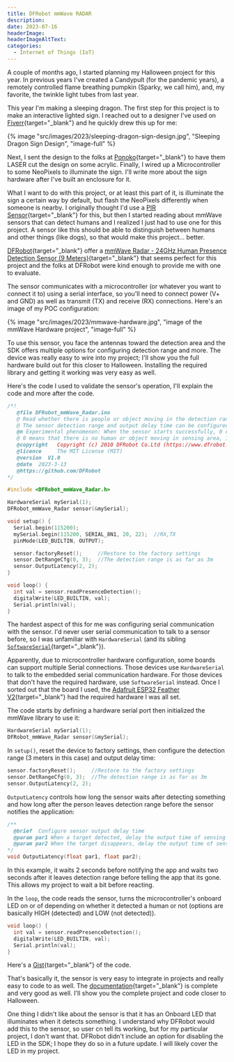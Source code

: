 ```yaml
---
title: DFRobot mmWave RADAR
description: 
date: 2023-07-16
headerImage: 
headerImageAltText: 
categories:
  - Internet of Things (IoT)
---
```


A couple of months ago, I started planning my Halloween project for this year. In previous years I've created a Candypult (for the pandemic years), a remotely controlled flame breathing pumpkin (Sparky, we call him), and, my favorite, the twinkle light tubes from last year.

This year I'm making a sleeping dragon. The first step for this project is to make an interactive lighted sign. I reached out to a designer I've used on [Fiverr](https://www.fiverr.com/andraeus){target="_blank"} and he quickly drew this up for me:

{% image "src/images/2023/sleeping-dragon-sign-design.jpg", "Sleeping Dragon Sign Design", "image-full" %}

Next, I sent the design to the folks at [Ponoko](https://www.ponoko.com/){target="_blank"} to have them LASER cut the design on some acrylic. Finally, I wired up a Microcontroller to some NeoPixels to illuminate the sign.  I'll write more about the sign hardware after I've built an enclosure for it. 

What I want to do with this project, or at least this part of it, is illuminate the sign a certain way by default, but flash the NeoPixels differently when someone is nearby. I originally thought I'd use a [PIR Sensor](https://learn.adafruit.com/pir-passive-infrared-proximity-motion-sensor/how-pirs-work){target="_blank"} for this, but then I started reading about mmWave sensors that can detect humans and I realized I just had to use one for this project. A sensor like this should be able to distinguish between humans and other things (like dogs), so that would make this project... better.

[DFRobot](https://www.dfrobot.com/){target="_blank"} offer a [mmWave Radar - 24GHz Human Presence Detection Sensor (9 Meters)](https://www.dfrobot.com/product-2282.html){target="_blank"} that seems perfect for this project and the folks at DFRobot were kind enough to provide me with one to evaluate.

The sensor communicates with a microcontroller (or whatever you want to connect it to) using a serial interface, so you'll need to connect power (V+ and GND) as well as transmit (TX) and receive (RX) connections. Here's an image of my POC configuration:

{% image "src/images/2023/mmwave-hardware.jpg", "image of the mmWave Hardware project", "image-full" %}

To use this sensor, you face the antennas toward the detection area and the SDK offers multiple options for configuring detection range and more. The device was really easy to wire into my project; I'll show you the full hardware build out for this closer to Halloween. Installing the required library and getting it working was very easy as well.

Here's the code I used to validate the sensor's operation, I'll explain the code and more after the code.

```c
/*!
   @file DFRobot_mmWave_Radar.ino
   @ Read whether there is people or object moving in the detection range of the sensor.
   @ The sensor detection range and output delay time can be configured. Also you can restore the sensor to factory default settings.
   @n Experimental phenomenon: When the sensor starts successfully, 0 or 1 will be printed on the serial monitor.
   @ 0 means that there is no human or object moving in sensing area, 1 means the oppposite.
   @copyright   Copyright (c) 2010 DFRobot Co.Ltd (https://www.dfrobot.com)
   @licence     The MIT License (MIT)
   @version  V1.0
   @date  2023-3-13
   @https://github.com/DFRobot
*/

#include <DFRobot_mmWave_Radar.h>

HardwareSerial mySerial(1);
DFRobot_mmWave_Radar sensor(&mySerial);

void setup() {
  Serial.begin(115200);
  mySerial.begin(115200, SERIAL_8N1, 20, 22);  //RX,TX
  pinMode(LED_BUILTIN, OUTPUT);

  sensor.factoryReset();     //Restore to the factory settings
  sensor.DetRangeCfg(0, 3);  //The detection range is as far as 3m
  sensor.OutputLatency(2, 2);
}

void loop() {
  int val = sensor.readPresenceDetection();
  digitalWrite(LED_BUILTIN, val);
  Serial.println(val);
}
```

The hardest aspect of this for me was configuring serial communication with the sensor. I'd never user serial communication to talk to a sensor before, so I was unfamiliar with `HardwareSerial` (and its sibling [`SoftwareSerial`](https://docs.arduino.cc/learn/built-in-libraries/software-serial){target="_blank"}).

Apparently, due to microcontroller hardware configuration, some boards can support multiple Serial connections. Those devices use `HardwareSerial` to talk to the embedded serial communication hardware. For those devices that don't have the required hardware, use `SoftwareSerial` instead.  Once I sorted out that the board I used, the [Adafruit ESP32 Feather V2](https://www.adafruit.com/product/5400){target="_blank"} had the required hardware I was all set.

The code starts by defining a hardware serial port then initialized the mmWave library to use it:

```c
HardwareSerial mySerial(1);
DFRobot_mmWave_Radar sensor(&mySerial);
```

In `setup()`, reset the device to factory settings, then configure the detection range (3 meters in this case) and output delay time:

```c
sensor.factoryReset();     //Restore to the factory settings
sensor.DetRangeCfg(0, 3);  //The detection range is as far as 3m
sensor.OutputLatency(2, 2);
```

`OutputLatency` controls how long the sensor waits after detecting something and how long after the person leaves detection range before the sensor notifies the application:

```c
/**
  @brief  Configure sensor output delay time 
  @param par1 When a target detected, delay the output time of sensing result, range：0~1638.375, unit: s 
  @param par2 When the target disappears, delay the output time of sensing result, range: 0~1638.375, unit: s
*/
void OutputLatency(float par1, float par2);
```

In this example, it waits 2 seconds before notifying the app and waits two seconds after it leaves detection range before telling the app that its gone.  This allows my project to wait a bit before reacting.

In the `loop`, the code reads the sensor, turns the microcontroller's onboard LED on or of depending on whether it detected a human or not (options are basically HIGH (detected) and LOW (not detected)). 

```c
void loop() {
  int val = sensor.readPresenceDetection();
  digitalWrite(LED_BUILTIN, val);
  Serial.println(val);
}
```

Here's a [Gist](https://gist.github.com/johnwargo/159f8808b4b14694b953a7e96b48cb6f){target="_blank"} of the code.

That's basically it, the sensor is very easy to integrate in projects and really easy to code to as well. The [documentation](https://wiki.dfrobot.com/mmWave_Radar_Human_Presence_Detection_SKU_SEN0395){target="_blank"} is complete and very good as well. I'll show you the complete project and code closer to Halloween.

One thing I didn't like about the sensor is that it has an Onboard LED that illuminates when it detects something. I understand why DFRobot would add this to the sensor, so user cn tell its working, but for my particular project, I don't want that. DFRobot didn't include an option for disabling the LED in the SDK; I hope they do so in a future update. I will likely cover the LED in my project.
